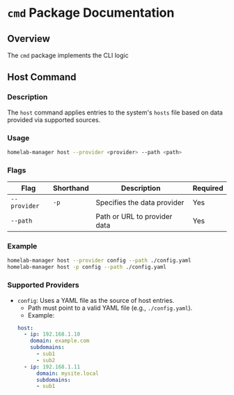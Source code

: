 # `cmd` Package Documentation

## Overview

The `cmd` package implements the CLI logic

## Host Command

### Description

The `host` command applies entries to the system's `hosts` file based on data provided via supported sources.

### Usage

```sh
homelab-manager host --provider <provider> --path <path>
```

### Flags

| Flag        | Shorthand | Description                    | Required |
|-------------|-----------|--------------------------------|----------|
| `--provider`| `-p`      | Specifies the data provider    | Yes      |
| `--path`    |           | Path or URL to provider data   | Yes      |

### Example

```sh
homelab-manager host --provider config --path ./config.yaml
homelab-manager host -p config --path ./config.yaml
```

### Supported Providers

- `config`: Uses a YAML file as the source of host entries.
  - Path must point to a valid YAML file (e.g., `./config.yaml`).
  - Example:
  ```yml
  host:
    - ip: 192.168.1.10
      domain: example.com
      subdomains:
        - sub1
        - sub2
    - ip: 192.168.1.11
        domain: mysite.local
        subdomains:
        - sub1
  ```


